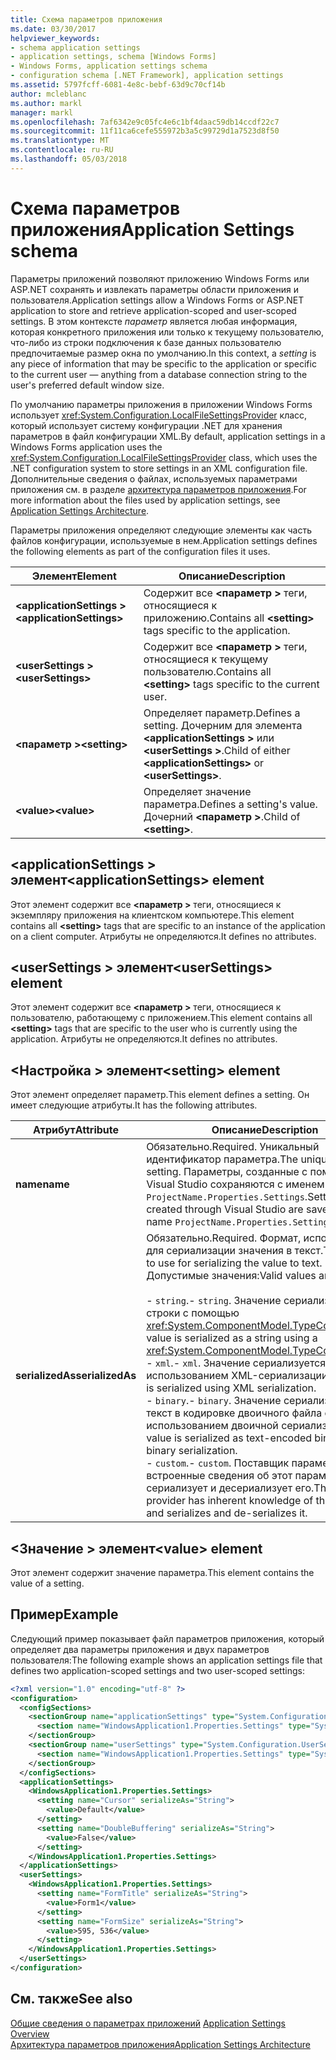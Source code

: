 ```yaml
---
title: Схема параметров приложения
ms.date: 03/30/2017
helpviewer_keywords:
- schema application settings
- application settings, schema [Windows Forms]
- Windows Forms, application settings schema
- configuration schema [.NET Framework], application settings
ms.assetid: 5797fcff-6081-4e8c-bebf-63d9c70cf14b
author: mcleblanc
ms.author: markl
manager: markl
ms.openlocfilehash: 7af6342e9c05fc4e6c1bf4daac59db14ccdf22c7
ms.sourcegitcommit: 11f11ca6cefe555972b3a5c99729d1a7523d8f50
ms.translationtype: MT
ms.contentlocale: ru-RU
ms.lasthandoff: 05/03/2018
---
```

# <a name="application-settings-schema"></a><span data-ttu-id="1d2db-102">Схема параметров приложения</span><span class="sxs-lookup"><span data-stu-id="1d2db-102">Application Settings schema</span></span>

<span data-ttu-id="1d2db-103">Параметры приложений позволяют приложению Windows Forms или ASP.NET сохранять и извлекать параметры области приложения и пользователя.</span><span class="sxs-lookup"><span data-stu-id="1d2db-103">Application settings allow a Windows Forms or ASP.NET application to store and retrieve application-scoped and user-scoped settings.</span></span> <span data-ttu-id="1d2db-104">В этом контексте *параметр* является любая информация, которая конкретного приложения или только к текущему пользователю, что-либо из строки подключения к базе данных пользователю предпочитаемые размер окна по умолчанию.</span><span class="sxs-lookup"><span data-stu-id="1d2db-104">In this context, a *setting* is any piece of information that may be specific to the application or specific to the current user — anything from a database connection string to the user's preferred default window size.</span></span>

<span data-ttu-id="1d2db-105">По умолчанию параметры приложения в приложении Windows Forms использует <xref:System.Configuration.LocalFileSettingsProvider> класс, который использует систему конфигурации .NET для хранения параметров в файл конфигурации XML.</span><span class="sxs-lookup"><span data-stu-id="1d2db-105">By default, application settings in a Windows Forms application uses the <xref:System.Configuration.LocalFileSettingsProvider> class, which uses the .NET configuration system to store settings in an XML configuration file.</span></span> <span data-ttu-id="1d2db-106">Дополнительные сведения о файлах, используемых параметрами приложения см. в разделе [архитектура параметров приложения](~/docs/framework/winforms/advanced/application-settings-architecture.md).</span><span class="sxs-lookup"><span data-stu-id="1d2db-106">For more information about the files used by application settings, see [Application Settings Architecture](~/docs/framework/winforms/advanced/application-settings-architecture.md).</span></span>

<span data-ttu-id="1d2db-107">Параметры приложения определяют следующие элементы как часть файлов конфигурации, используемые в нем.</span><span class="sxs-lookup"><span data-stu-id="1d2db-107">Application settings defines the following elements as part of the configuration files it uses.</span></span>

| <span data-ttu-id="1d2db-108">Элемент</span><span class="sxs-lookup"><span data-stu-id="1d2db-108">Element</span></span>                    | <span data-ttu-id="1d2db-109">Описание</span><span class="sxs-lookup"><span data-stu-id="1d2db-109">Description</span></span>                                                                           |
| -------------------------- | ------------------------------------------------------------------------------------- |
| <span data-ttu-id="1d2db-110">**\<applicationSettings >**</span><span class="sxs-lookup"><span data-stu-id="1d2db-110">**\<applicationSettings>**</span></span> | <span data-ttu-id="1d2db-111">Содержит все  **\<параметр >** теги, относящиеся к приложению.</span><span class="sxs-lookup"><span data-stu-id="1d2db-111">Contains all **\<setting>** tags specific to the application.</span></span>                         |
| <span data-ttu-id="1d2db-112">**\<userSettings >**</span><span class="sxs-lookup"><span data-stu-id="1d2db-112">**\<userSettings>**</span></span>        | <span data-ttu-id="1d2db-113">Содержит все  **\<параметр >** теги, относящиеся к текущему пользователю.</span><span class="sxs-lookup"><span data-stu-id="1d2db-113">Contains all **\<setting>** tags specific to the current user.</span></span>                        |
| <span data-ttu-id="1d2db-114">**\<параметр >**</span><span class="sxs-lookup"><span data-stu-id="1d2db-114">**\<setting>**</span></span>             | <span data-ttu-id="1d2db-115">Определяет параметр.</span><span class="sxs-lookup"><span data-stu-id="1d2db-115">Defines a setting.</span></span> <span data-ttu-id="1d2db-116">Дочерним для элемента  **\<applicationSettings >** или  **\<userSettings >**.</span><span class="sxs-lookup"><span data-stu-id="1d2db-116">Child of either **\<applicationSettings>** or **\<userSettings>**.</span></span> |
| <span data-ttu-id="1d2db-117">**\<value>**</span><span class="sxs-lookup"><span data-stu-id="1d2db-117">**\<value>**</span></span>               | <span data-ttu-id="1d2db-118">Определяет значение параметра.</span><span class="sxs-lookup"><span data-stu-id="1d2db-118">Defines a setting's value.</span></span> <span data-ttu-id="1d2db-119">Дочерний  **\<параметр >**.</span><span class="sxs-lookup"><span data-stu-id="1d2db-119">Child of **\<setting>**.</span></span>                                   |

## <a name="applicationsettings-element"></a><span data-ttu-id="1d2db-120">\<applicationSettings > элемент</span><span class="sxs-lookup"><span data-stu-id="1d2db-120">\<applicationSettings> element</span></span>

<span data-ttu-id="1d2db-121">Этот элемент содержит все  **\<параметр >** теги, относящиеся к экземпляру приложения на клиентском компьютере.</span><span class="sxs-lookup"><span data-stu-id="1d2db-121">This element contains all **\<setting>** tags that are specific to an instance of the application on a client computer.</span></span> <span data-ttu-id="1d2db-122">Атрибуты не определяются.</span><span class="sxs-lookup"><span data-stu-id="1d2db-122">It defines no attributes.</span></span>

## <a name="usersettings-element"></a><span data-ttu-id="1d2db-123">\<userSettings > элемент</span><span class="sxs-lookup"><span data-stu-id="1d2db-123">\<userSettings> element</span></span>

<span data-ttu-id="1d2db-124">Этот элемент содержит все  **\<параметр >** теги, относящиеся к пользователю, работающему с приложением.</span><span class="sxs-lookup"><span data-stu-id="1d2db-124">This element contains all **\<setting>** tags that are specific to the user who is currently using the application.</span></span> <span data-ttu-id="1d2db-125">Атрибуты не определяются.</span><span class="sxs-lookup"><span data-stu-id="1d2db-125">It defines no attributes.</span></span>

## <a name="setting-element"></a><span data-ttu-id="1d2db-126">\<Настройка > элемент</span><span class="sxs-lookup"><span data-stu-id="1d2db-126">\<setting> element</span></span>

<span data-ttu-id="1d2db-127">Этот элемент определяет параметр.</span><span class="sxs-lookup"><span data-stu-id="1d2db-127">This element defines a setting.</span></span> <span data-ttu-id="1d2db-128">Он имеет следующие атрибуты.</span><span class="sxs-lookup"><span data-stu-id="1d2db-128">It has the following attributes.</span></span>

| <span data-ttu-id="1d2db-129">Атрибут</span><span class="sxs-lookup"><span data-stu-id="1d2db-129">Attribute</span></span>        | <span data-ttu-id="1d2db-130">Описание</span><span class="sxs-lookup"><span data-stu-id="1d2db-130">Description</span></span> |
| ---------------- | ----------- |
| <span data-ttu-id="1d2db-131">**name**</span><span class="sxs-lookup"><span data-stu-id="1d2db-131">**name**</span></span>         | <span data-ttu-id="1d2db-132">Обязательно.</span><span class="sxs-lookup"><span data-stu-id="1d2db-132">Required.</span></span> <span data-ttu-id="1d2db-133">Уникальный идентификатор параметра.</span><span class="sxs-lookup"><span data-stu-id="1d2db-133">The unique ID of the setting.</span></span> <span data-ttu-id="1d2db-134">Параметры, созданные с помощью Visual Studio сохраняются с именем `ProjectName.Properties.Settings`.</span><span class="sxs-lookup"><span data-stu-id="1d2db-134">Settings created through Visual Studio are saved with the name `ProjectName.Properties.Settings`.</span></span> |
| <span data-ttu-id="1d2db-135">**serializedAs**</span><span class="sxs-lookup"><span data-stu-id="1d2db-135">**serializedAs**</span></span> | <span data-ttu-id="1d2db-136">Обязательно.</span><span class="sxs-lookup"><span data-stu-id="1d2db-136">Required.</span></span> <span data-ttu-id="1d2db-137">Формат, используемый для сериализации значения в текст.</span><span class="sxs-lookup"><span data-stu-id="1d2db-137">The format to use for serializing the value to text.</span></span> <span data-ttu-id="1d2db-138">Допустимые значения:</span><span class="sxs-lookup"><span data-stu-id="1d2db-138">Valid values are:</span></span><br><br><span data-ttu-id="1d2db-139">- `string`.</span><span class="sxs-lookup"><span data-stu-id="1d2db-139">- `string`.</span></span> <span data-ttu-id="1d2db-140">Значение сериализуется как строки с помощью <xref:System.ComponentModel.TypeConverter>.</span><span class="sxs-lookup"><span data-stu-id="1d2db-140">The value is serialized as a string using a <xref:System.ComponentModel.TypeConverter>.</span></span><br><span data-ttu-id="1d2db-141">- `xml`.</span><span class="sxs-lookup"><span data-stu-id="1d2db-141">- `xml`.</span></span> <span data-ttu-id="1d2db-142">Значение сериализуется с использованием XML-сериализации.</span><span class="sxs-lookup"><span data-stu-id="1d2db-142">The value is serialized using XML serialization.</span></span><br><span data-ttu-id="1d2db-143">- `binary`.</span><span class="sxs-lookup"><span data-stu-id="1d2db-143">- `binary`.</span></span> <span data-ttu-id="1d2db-144">Значение сериализуется как текст в кодировке двоичного файла с использованием двоичной сериализации.</span><span class="sxs-lookup"><span data-stu-id="1d2db-144">The value is serialized as text-encoded binary using binary serialization.</span></span><br /><span data-ttu-id="1d2db-145">- `custom`.</span><span class="sxs-lookup"><span data-stu-id="1d2db-145">- `custom`.</span></span> <span data-ttu-id="1d2db-146">Поставщик параметров имеет встроенные сведения об этот параметр и сериализует и десериализует его.</span><span class="sxs-lookup"><span data-stu-id="1d2db-146">The settings provider has inherent knowledge of this setting and serializes and de-serializes it.</span></span> |

## <a name="value-element"></a><span data-ttu-id="1d2db-147">\<Значение > элемент</span><span class="sxs-lookup"><span data-stu-id="1d2db-147">\<value> element</span></span>

<span data-ttu-id="1d2db-148">Этот элемент содержит значение параметра.</span><span class="sxs-lookup"><span data-stu-id="1d2db-148">This element contains the value of a setting.</span></span>

## <a name="example"></a><span data-ttu-id="1d2db-149">Пример</span><span class="sxs-lookup"><span data-stu-id="1d2db-149">Example</span></span>

<span data-ttu-id="1d2db-150">Следующий пример показывает файл параметров приложения, который определяет два параметры приложения и двух параметров пользователя:</span><span class="sxs-lookup"><span data-stu-id="1d2db-150">The following example shows an application settings file that defines two application-scoped settings and two user-scoped settings:</span></span>

```xml
<?xml version="1.0" encoding="utf-8" ?>
<configuration>
  <configSections>
    <sectionGroup name="applicationSettings" type="System.Configuration.ApplicationSettingsGroup, System, Version=2.0.0.0, Culture=neutral, PublicKeyToken=b77a5c561934e089">
      <section name="WindowsApplication1.Properties.Settings" type="System.Configuration.ClientSettingsSection, System, Version=2.0.0.0, Culture=neutral, PublicKeyToken=b77a5c561934e089" />
    </sectionGroup>
    <sectionGroup name="userSettings" type="System.Configuration.UserSettingsGroup, System, Version=2.0.0.0, Culture=neutral, PublicKeyToken=b77a5c561934e089">
      <section name="WindowsApplication1.Properties.Settings" type="System.Configuration.ClientSettingsSection, System, Version=2.0.0.0, Culture=neutral, PublicKeyToken=b77a5c561934e089" allowExeDefinition="MachineToLocalUser" />
    </sectionGroup>
  </configSections>
  <applicationSettings>
    <WindowsApplication1.Properties.Settings>
      <setting name="Cursor" serializeAs="String">
        <value>Default</value>
      </setting>
      <setting name="DoubleBuffering" serializeAs="String">
        <value>False</value>
      </setting>
    </WindowsApplication1.Properties.Settings>
  </applicationSettings>
  <userSettings>
    <WindowsApplication1.Properties.Settings>
      <setting name="FormTitle" serializeAs="String">
        <value>Form1</value>
      </setting>
      <setting name="FormSize" serializeAs="String">
        <value>595, 536</value>
      </setting>
    </WindowsApplication1.Properties.Settings>
  </userSettings>
</configuration>
```

## <a name="see-also"></a><span data-ttu-id="1d2db-151">См. также</span><span class="sxs-lookup"><span data-stu-id="1d2db-151">See also</span></span>

<span data-ttu-id="1d2db-152">[Общие сведения о параметрах приложений](~/docs/framework/winforms/advanced/application-settings-overview.md) </span><span class="sxs-lookup"><span data-stu-id="1d2db-152">[Application Settings Overview](~/docs/framework/winforms/advanced/application-settings-overview.md) </span></span>  
[<span data-ttu-id="1d2db-153">Архитектура параметров приложения</span><span class="sxs-lookup"><span data-stu-id="1d2db-153">Application Settings Architecture</span></span>](~/docs/framework/winforms/advanced/application-settings-architecture.md)
